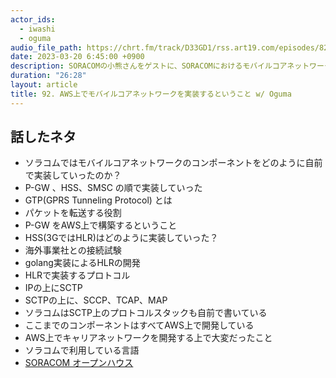 ```yaml
---
actor_ids:
  - iwashi
  - oguma
audio_file_path: https://chrt.fm/track/D33GD1/rss.art19.com/episodes/82bdba70-57ea-4e8c-b78d-c789a160cdd4.mp3
date: 2023-03-20 6:45:00 +0900
description: SORACOMの小熊さんをゲストに、SORACOMにおけるモバイルコアネットワークの自前実装 on AWSについて語っていただいたエピソードです。
duration: "26:28"
layout: article
title: 92. AWS上でモバイルコアネットワークを実装するということ w/ Oguma
---
```


## 話したネタ

- ソラコムではモバイルコアネットワークのコンポーネントをどのように自前で実装していったのか？
- P-GW 、HSS、SMSC の順で実装していった
- GTP(GPRS Tunneling Protocol) とは
- パケットを転送する役割
- P-GW をAWS上で構築するということ
- HSS(3GではHLR)はどのように実装していった？
- 海外事業社との接続試験
- golang実装によるHLRの開発
- HLRで実装するプロトコル
- IPの上にSCTP
- SCTPの上に、SCCP、TCAP、MAP
- ソラコムはSCTP上のプロトコルスタックも自前で書いている
- ここまでのコンポーネントはすべてAWS上で開発している
- AWS上でキャリアネットワークを開発する上で大変だったこと
- ソラコムで利用している言語
- [SORACOM オープンハウス](https://careers.soracom.jp/event)
